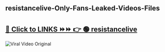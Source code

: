 
 ## resistancelive-Only-Fans-Leaked-Videos-Files

# <h2><a href="https://mediaupload.pro?resistancelive">🔗 Click to LINKS ⏩⏩ 👉 🟢 resistancelive </a></h2>

<a href="https://mediaupload.pro?resistancelive" rel="nofollow" data-target="animated-image.originalLink"><img src="https://i.ibb.co.com/xMMVF88/686577567.gif" alt="Viral Video Original" style="max-width: 100%; display: inline-block;" data-target="animated-image.originalImage"></a>